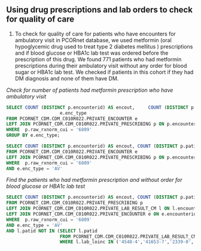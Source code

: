 ## Using drug prescriptions and lab orders to check for quality of care 

1.	To check for quality of care for patients who have encounters for ambulatory visit in PCORnet database, we used metformin (oral hypoglycemic drug used to treat type 2 diabetes mellitus ) prescriptions and if blood glucose or HBA1c lab test  was ordered before the prescription of this drug. We found 771 patients who had metformin prescriptions during their ambulatory visit without any order for blood sugar or HBA1c lab test. We checked if patients in this cohort if they had DM diagnosis and none of them have DM.

*Check for number of patients had metformin prescription who have ambulatory visit*
```SQL
SELECT COUNT (DISTINCT p.encounterid) AS encout,     COUNT (DISTINCT p.patid) AS pt, 
                    e.enc_type 
FROM PCORNET_CDM.CDM_C010R022.PRIVATE_ENCOUNTER e
LEFT JOIN PCORNET_CDM.CDM_C010R022.PRIVATE_PRESCRIBING p ON p.encounterid = e.encounterid
WHERE  p.raw_rxnorm_cui = '6809'
GROUP BY e.enc_type;

```
```SQL
SELECT COUNT (DISTINCT p.encounterid) AS encout, COUNT (DISTINCT p.patid) AS pt 
FROM PCORNET_CDM.CDM_C010R022.PRIVATE_ENCOUNTER e
LEFT JOIN PCORNET_CDM.CDM_C010R022.PRIVATE_PRESCRIBING p ON p.encounterid = e.encounterid
WHERE  p.raw_rxnorm_cui = '6809' 
AND e.enc_type = 'AV' 
```
*Find the patients who had metformin prescription and without order for blood glucose or HBA1c lab test*
```SQL
SELECT COUNT (DISTINCT p.encounterid) AS encout, COUNT (DISTINCT p.patid) AS pt  
FROM PCORNET_CDM.CDM_C010R022.PRIVATE_PRESCRIBING p
LEFT JOIN PCORNET_CDM.CDM_C010R022.PRIVATE_LAB_RESULT_CM l ON l.encounterid = p.encounterid
LEFT JOIN PCORNET_CDM.CDM_C010R022.PRIVATE_ENCOUNTER e ON e.encounterid = p.encounterid
WHERE  p.raw_rxnorm_cui = '6809' 
AND e.enc_type = 'AV'  
AND l.patid NOT IN (SELECT l.patid 
                    FROM PCORNET_CDM.CDM_C010R022.PRIVATE_LAB_RESULT_CM l
                    WHERE l.lab_loinc IN ('4548-4','41653-7','2339-0','2345-7','32016-8')) ;

```